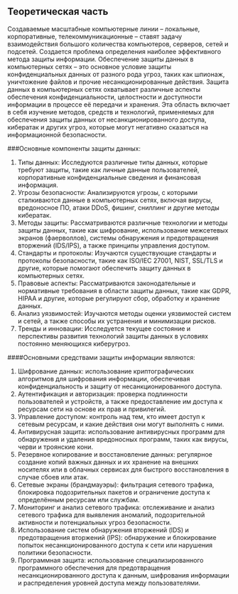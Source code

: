 ## Теоретическая часть 

Создаваемые масштабные компьютерные линии – локальные, корпоративные, телекоммуникационные – ставят задачу взаимодействия большого количества компьютеров, серверов, сетей и подсетей. Создается проблема определения наиболее эффективного метода защиты информации. 
Обеспечение защиты данных в компьютерных сетях – это основное условие защиты конфиденциальных данных от разного рода угроз, таких как шпионаж, уничтожение файлов и прочие несанкционированные действия.
Защита данных в компьютерных сетях охватывает различные аспекты обеспечения конфиденциальности, целостности и доступности информации в процессе её передачи и хранения. Эта область включает в себя изучение методов, средств и технологий, применяемых для обеспечения защиты данных от несанкционированного доступа, кибератак и других угроз, которые могут негативно сказаться на информационной безопасности.

###Основные компоненты защиты данных:
1. Типы данных: Исследуются различные типы данных, которые требуют защиты, такие как личные данные пользователей, корпоративные конфиденциальные сведения и финансовая информация.
2. Угрозы безопасности: Анализируются угрозы, с которыми сталкиваются данные в компьютерных сетях, включая вирусы, вредоносное ПО, атаки DDoS, фишинг, сниллинг и другие методы кибератак.
3. Методы защиты: Рассматриваются различные технологии и методы защиты данных, такие как шифрование, использование межсетевых экранов (фаерволлов), системы обнаружения и предотвращения вторжений (IDS/IPS), а также принципы управления доступом.
4. Стандарты и протоколы: Изучаются существующие стандарты и протоколы безопасности, такие как ISO/IEC 27001, NIST, SSL/TLS и другие, которые помогают обеспечить защиту данных в компьютерных сетях.
5. Правовые аспекты: Рассматриваются законодательные и нормативные требования в области защиты данных, такие как GDPR, HIPAA и другие, которые регулируют сбор, обработку и хранение данных.
6. Анализ уязвимостей: Изучаются методы оценки уязвимостей систем и сетей, а также способы их устранения и минимизации рисков.
7. Тренды и инновации: Исследуется текущее состояние и перспективы развития технологий защиты данных в условиях постоянно меняющихся киберугроз.

####Основными средствами защиты информации являются:
1. Шифрование данных: использование криптографических алгоритмов для шифрования информации, обеспечивая конфиденциальность и защиту от несанкционированного доступа.
2. Аутентификация и авторизация: проверка подлинности пользователей и устройств, а также предоставление им доступа к ресурсам сети на основе их прав и привилегий.
3. Управление доступом: контроль над тем, кто имеет доступ к сетевым ресурсам, и какие действия они могут выполнять с ними.
4. Антивирусная защита: использование антивирусных программ для обнаружения и удаления вредоносных программ, таких как вирусы, черви и троянские кони.
5. Резервное копирование и восстановление данных: регулярное создание копий важных данных и их хранение на внешних носителях или в облачных сервисах для быстрого восстановления в случае сбоев или атак.
6. Сетевые экраны (брандмауэры): фильтрация сетевого трафика, блокировка подозрительных пакетов и ограничение доступа к определённым ресурсам или службам.
7. Мониторинг и анализ сетевого трафика: отслеживание и анализ сетевого трафика для выявления аномалий, подозрительной активности и потенциальных угроз безопасности.
8. Использование систем обнаружения вторжений (IDS) и предотвращения вторжений (IPS): обнаружение и блокирование попыток несанкционированного доступа к сети или нарушения политики безопасности.
9. Программная защита: использование специализированного программного обеспечения для предотвращения несанкционированного доступа к данным, шифрования информации и распределения уровней доступа между пользователями.
